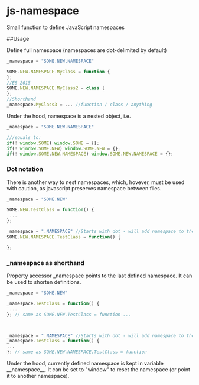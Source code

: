 # js-namespace
Small function to define JavaScript namespaces

##Usage

Define full namespace (namespaces are dot-delimited by default)

```javascript
_namespace = "SOME.NEW.NAMESPACE"

SOME.NEW.NAMESPACE.MyClass = function {
};
//ES 2015
SOME.NEW.NAMESPACE.MyClass2 = class {
};
//Shorthand
_namespace.MyClass3 = ... //function / class / anything
```

Under the hood, namespace is a nested object, i.e. 

```javascript
_namespace = "SOME.NEW.NAMESPACE"

///equals to:
if(! window.SOME) window.SOME = {};
if(! window.SOME.NEW) window.SOME.NEW = {};
if(! window.SOME.NEW.NAMESPACE) window.SOME.NEW.NAMESPACE = {};
```

### Dot notation
There is another way to nest namespaces, which, hovever, must be used with caution, as javascript preserves namespace between files.

```javascript
_namespace = "SOME.NEW"

SOME.NEW.TestClass = function() {
 ...
};

_namespace = ".NAMESPACE" //Starts with dot - will add namespace to the last defined
SOME.NEW.NAMESPACE.TestClass = function() {

};
```


### \_namespace as shorthand
Property accessor \_namespace points to the last defined namespace. It can be used to shorten definitions.

```javascript
_namespace = "SOME.NEW"

_namespace.TestClass = function() {
 ...
}; // same as SOME.NEW.TestClass = function ...



_namespace = ".NAMESPACE" //Starts with dot - will add namespace to the last defined
_namespace.TestClass = function() {
...
}; // same as SOME.NEW.NAMESPACE.TestClass = function
```
Under the hood, currently defined namespace is kept in variable \_\_namespace\_\_. It can be set to "window" to reset the namespace (or point it to another namespace).
